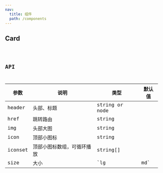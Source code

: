 ```yaml
---
nav:
  title: 组件
  path: /components
---
```


## Card

<code src="./demo/index.tsx">

## API

| 参数    | 说明                       | 类型           | 默认值 |
| ------- | -------------------------- | -------------- | ------ |
| header  | 头部、标题                 | string or node |        |
| href    | 跳转路由                   | string         |        |
| img     | 头部大图                   | string         |        |
| icon    | 顶部小图标                 | string         |        |
| iconset | 顶部小图标数组，可循环播放 | string[]       |        |
| size    | 大小                       | `lg | md`      |        |

